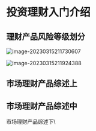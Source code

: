 # 投资理财入门介绍

## 理财产品风险等级划分

![image-20230315211730607](https://cdn.jsdelivr.net/gh/jklovedxd/picture\_jklovedxd/writeimg/image-20230315211730607.png)

![image-20230315211924388](https://cdn.jsdelivr.net/gh/jklovedxd/picture\_jklovedxd/writeimg/image-20230315211924388.png)

## 市场理财产品综述上



## 市场理财产品综述中



市场理财产品综述下\

